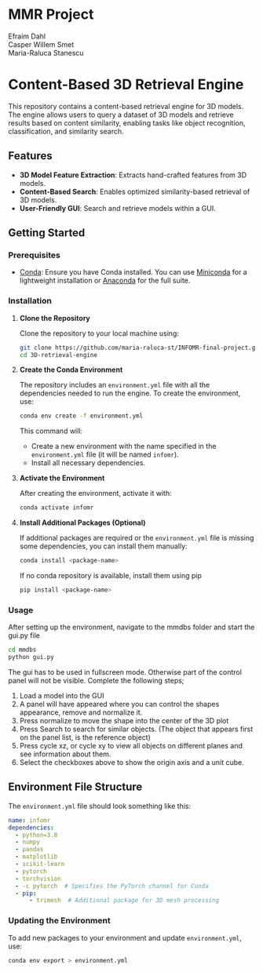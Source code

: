 # MMR Project
Efraim Dahl  
Casper Willem Smet  
Maria-Raluca Stanescu  

# Content-Based 3D Retrieval Engine

This repository contains a content-based retrieval engine for 3D models. The engine allows users to query a dataset of 3D models and retrieve results based on content similarity, enabling tasks like object recognition, classification, and similarity search.

## Features
- **3D Model Feature Extraction**: Extracts hand-crafted features from 3D models.
- **Content-Based Search**: Enables optimized similarity-based retrieval of 3D models.
- **User-Friendly GUI**: Search and retrieve models within a GUI.

## Getting Started

### Prerequisites
- [Conda](https://docs.conda.io/projects/conda/en/latest/user-guide/install/index.html): Ensure you have Conda installed. You can use [Miniconda](https://docs.conda.io/en/latest/miniconda.html) for a lightweight installation or [Anaconda](https://www.anaconda.com/products/individual) for the full suite.

### Installation

1. **Clone the Repository**

   Clone the repository to your local machine using:
   ```bash
   git clone https://github.com/maria-raluca-st/INFOMR-final-project.git
   cd 3D-retrieval-engine
   ```

2. **Create the Conda Environment**

   The repository includes an `environment.yml` file with all the dependencies needed to run the engine. To create the environment, use:

   ```bash
   conda env create -f environment.yml
   ```

   This command will:
   - Create a new environment with the name specified in the `environment.yml` file (it will be named `infomr`).
   - Install all necessary dependencies.

3. **Activate the Environment**

   After creating the environment, activate it with:
   ```bash
   conda activate infomr
   ```

4. **Install Additional Packages (Optional)**

   If additional packages are required or the `environment.yml` file is missing some dependencies, you can install them manually:
   ```bash
   conda install <package-name>
   ```
   If no conda repository is available, install them using pip
    ```bash
   pip install <package-name>
   ```

### Usage

After setting up the environment, navigate to the mmdbs folder and start the gui.py file

```bash
cd mmdbs
python gui.py
```

The gui has to be used in fullscreen mode. Otherwise part of the control panel will not be visible.
Complete the following steps;
1) Load a model into the GUI 
2) A panel will have appeared where you can control the shapes appearance, remove and normalize it.
3) Press normalize to move the shape into the center of the 3D plot
4) Press Search to search for similar objects. (The object that appears first on the panel list, is the reference object)
5) Press cycle xz, or cycle xy to view all objects on different planes and see information about them.
6) Select the checkboxes above to show the origin axis and a unit cube.

## Environment File Structure

The `environment.yml` file should look something like this:
```yaml
name: infomr
dependencies:
  - python=3.8
  - numpy
  - pandas
  - matplotlib
  - scikit-learn
  - pytorch
  - torchvision
  - -c pytorch  # Specifies the PyTorch channel for Conda
  - pip:
      - trimesh  # Additional package for 3D mesh processing
```

### Updating the Environment

To add new packages to your environment and update `environment.yml`, use:
```bash
conda env export > environment.yml
```
